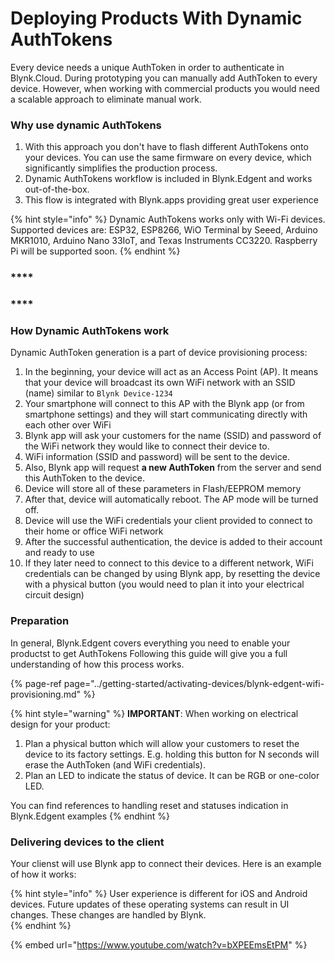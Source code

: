 # Deploying Products With Dynamic AuthTokens

Every device needs a unique AuthToken in order to authenticate in Blynk.Cloud. During prototyping you can manually add AuthToken to every device. However, when working with commercial products you would need a scalable approach to eliminate manual work.

### 

### Why use dynamic AuthTokens

1. With this approach you don't have to flash different AuthTokens onto your devices. You can use the same firmware on every device, which significantly simplifies the production process.
2. Dynamic AuthTokens workflow is included in Blynk.Edgent and works out-of-the-box.
3. This flow is integrated with Blynk.apps providing great user experience 

{% hint style="info" %}
Dynamic AuthTokens works only with Wi-Fi devices. Supported devices are: ESP32, ESP8266, WiO Terminal by Seeed, Arduino MKR1010, Arduino Nano 33IoT, and Texas Instruments CC3220. Raspberry Pi will be supported soon.
{% endhint %}

### \*\*\*\*

### \*\*\*\*

### **How Dynamic AuthTokens work**

Dynamic AuthToken generation is a part of device provisioning process:

1. In the beginning, your device will act as an Access Point \(AP\). It means that your device will broadcast its own WiFi network with an SSID \(name\) similar to `Blynk Device-1234`
2. Your smartphone will connect to this AP with the Blynk app \(or from smartphone settings\) and they will start communicating directly with each other over WiFi
3. Blynk app will ask your customers for the name \(SSID\) and password of the WiFi network they would like to connect their device to.
4. WiFi information \(SSID and password\) will be sent to the device.
5. Also, Blynk app will request **a new AuthToken** from the server and send this AuthToken to the device.
6. Device will store all of these parameters in Flash/EEPROM memory
7. After that, device will automatically reboot. The AP mode will be turned off.
8. Device will use the WiFi credentials your client provided to connect to their home or office WiFi network 
9. After the successful authentication, the device is added to their account and ready to use
10. If they later need to connect to this device to a different network, WiFi credentials can be changed by using Blynk app, by resetting the device with a physical button \(you would need to plan it into your electrical circuit design\)



### Preparation

In general, Blynk.Edgent covers everything you need to enable your productst to get AuthTokens Following this guide will give you a full understanding of how this process works.

{% page-ref page="../getting-started/activating-devices/blynk-edgent-wifi-provisioning.md" %}

{% hint style="warning" %}
**IMPORTANT**: When working on electrical design for your product: 

1. Plan a physical button which will allow your customers to reset the device to its factory settings. E.g. holding this button for N seconds will erase the AuthToken \(and WiFi credentials\).
2. Plan an LED to indicate the status of device. It can be RGB or one-color LED.

You can find references to handling reset and statuses indication in Blynk.Edgent examples 
{% endhint %}



### Delivering devices to the client

Your clienst will use Blynk app to connect their devices. Here is an example of how it works:

{% hint style="info" %}
User experience is different for iOS and Android devices. Future updates of these operating systems can result in UI changes. These changes are handled by Blynk.  
{% endhint %}

{% embed url="https://www.youtube.com/watch?v=bXPEEmsEtPM" %}

